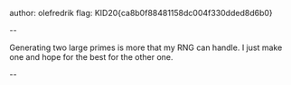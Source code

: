 author: olefredrik
flag: KID20{ca8b0f88481158dc004f330dded8d6b0}

--

Generating two large primes is more that my RNG can handle. I just make one and hope for the best for the other one.

--
